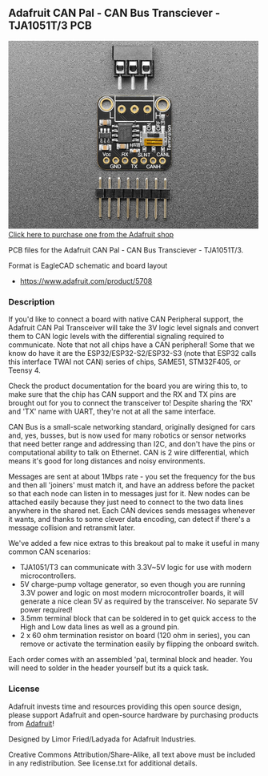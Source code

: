 ## Adafruit CAN Pal - CAN Bus Transciever - TJA1051T/3 PCB

<a href="http://www.adafruit.com/products/5708"><img src="assets/5708.jpg?raw=true" width="500px"><br/>
Click here to purchase one from the Adafruit shop</a>

PCB files for the Adafruit CAN Pal - CAN Bus Transciever - TJA1051T/3. 

Format is EagleCAD schematic and board layout
* https://www.adafruit.com/product/5708

### Description

If you'd like to connect a board with native CAN Peripheral support, the Adafruit CAN Pal Transceiver will take the 3V logic level signals and convert them to CAN logic levels with the differential signaling required to communicate. Note that not all chips have a CAN peripheral! Some that we know do have it are the ESP32/ESP32-S2/ESP32-S3 (note that ESP32 calls this interface TWAI not CAN) series of chips, SAME51, STM32F405, or Teensy 4.

Check the product documentation for the board you are wiring this to, to make sure that the chip has CAN support and the RX and TX pins are brought out for you to connect the transceiver to! Despite sharing the 'RX' and 'TX' name with UART, they're not at all the same interface.

CAN Bus is a small-scale networking standard, originally designed for cars and, yes, busses, but is now used for many robotics or sensor networks that need better range and addressing than I2C, and don't have the pins or computational ability to talk on Ethernet. CAN is 2 wire differential, which means it's good for long distances and noisy environments.

Messages are sent at about 1Mbps rate - you set the frequency for the bus and then all 'joiners' must match it, and have an address before the packet so that each node can listen in to messages just for it. New nodes can be attached easily because they just need to connect to the two data lines anywhere in the shared net. Each CAN devices sends messages whenever it wants, and thanks to some clever data encoding, can detect if there's a message collision and retransmit later. 

We've added a few nice extras to this breakout pal to make it useful in many common CAN scenarios:

* TJA1051/T3 can communicate with 3.3V~5V logic for use with modern microcontrollers. 
* 5V charge-pump voltage generator, so even though you are running 3.3V power and logic on most modern microcontroller boards, it will generate a nice clean 5V as required by the transceiver. No separate 5V power required!
* 3.5mm terminal block that can be soldered in to get quick access to the High and Low data lines as well as a ground pin.
* 2 x 60 ohm termination resistor on board (120 ohm in series), you can remove or activate the termination easily by flipping the onboard switch.

Each order comes with an assembled 'pal, terminal block and header. You will need to solder in the header yourself but its a quick task.

### License

Adafruit invests time and resources providing this open source design, please support Adafruit and open-source hardware by purchasing products from [Adafruit](https://www.adafruit.com)!

Designed by Limor Fried/Ladyada for Adafruit Industries.

Creative Commons Attribution/Share-Alike, all text above must be included in any redistribution. 
See license.txt for additional details.
